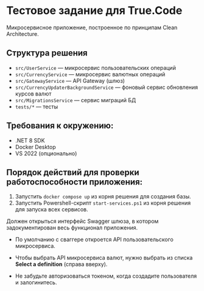 # Тестовое задание для True.Code
Микросервисное приложение, построенное по принципам Clean Architecture.
## Структура решения
- `src/UserService` — микросервис пользовательских операций
- `src/CurrencyService` — микросервис валютных операций
- `src/GatewayService` — API Gateway (шлюз)
- `src/CurrencyUpdaterBackgroundService` — фоновый сервис обновления курсов валют
- `src/MigrationsService` — сервис миграций БД
- `tests/*` — тесты


## Требования к окружению:
- .NET 8 SDK
- Docker Desktop
- VS 2022 (опционально)

## Порядок действий для проверки работоспособности приложения:
1. Запустить `docker compose up` из корня решения для создания базы.
2. Запустить Powershell-скрипт `start-services.ps1` из корня решения для запуска всех сервисов.


Должен открыться интерфейс Swagger шлюза, в котором задокументирован весь функционал приложения.
- По умолчанию с сваггере откроется API пользовательского микросервиса.
- Чтобы выбрать API микросервиса валют, нужно выбрать из списка **Select a definition** (справа вверху).

- Не забудьте авторизоваться токеном, когда создадите пользователя и залогинитесь.
